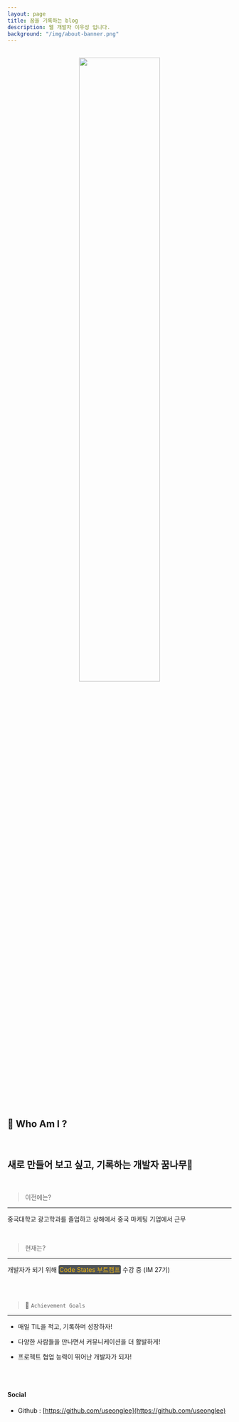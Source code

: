 ```yaml
---
layout: page
title: 꿈을 기록하는 blog
description: 웹 개발자 이우성 입니다.
background: "/img/about-banner.png"
---
```


<center>
<br/>

<img src ="https://user-images.githubusercontent.com/75570915/106154982-869ec080-61c3-11eb-9a3a-c387778c327f.jpg"  width="60%" height="60%">


</center>

<br/>

## 🤗 Who Am I ?

<br/>

## 새로 만들어 보고 싶고, 기록하는 개발자 꿈나무🌱

<br/>

> 이전에는?
---

중국대학교 광고학과를 졸업하고 상해에서 중국 마케팅 기업에서 근무

<br/>

> 현재는?
---

개발자가 되기 위해 <span style ="background-color:#4e5357; color:#f2b810; border-radius:4px; padding:2px">Code States 부트캠프</span> 수강 중 (IM 27기)

<br/>
<br/>

> 🎯 `Achievement Goals`
---

* 매일 TIL을 적고, 기록하며 성장하자!

* 다양한 사람들을 만나면서 커뮤니케이션을 더 활발하게!

* 프로젝트 협업 능력이 뛰어난 개발자가 되자!

<!-- <img src="https://ghchart.rshah.org/e68805/hankyeolk" alt="hankyeolk's Github Contribution" /> -->

<!-- <p style="display: block; margin-top: 0px; margin-bottom: 40px" > </p> -->

<!-- #### 저는

<p style="display: block; margin-top: 0px; margin-bottom: 12px" > </p>

- 😆 웃으면서 즐겁게 나누는 대화가 모여 ☀️ 더 밝은 세상을 만들 수 있다고 생각합니다.
- <mark style="background-color: #fff3bf"><b>☕️ 풍미있는 커피</b></mark>는 참지 못합니다. <mark style="background-color: #fff3bf"><b>🍺 뼈까지 시원해지는 맥주</b></mark>와 함께하는 🍗 맛있는 음식에는 돈을 아끼지 않습니다.
- 약속을 소중하게 생각하고, 까먹지 않기 위해서 <mark style="background-color: #fff3bf"><b>꼼꼼하게 ✍️ 기록하는 습관</b></mark>이 있습니다.
- 영원히 <mark style="background-color: #fff3bf"><b>🧙🏻‍♂️ 해리포터</b></mark>를 좋아할 예정이고, <mark style="background-color: #fff3bf"><b>베르나르 베르베르</b>의 상상력</mark>을 좋아합니다. <br />

<hr />
<p style="display: block; margin-top: 0px;margin-bottom: 40px" > </p> -->

<!-- #### 저는 이렇게 개발하고 있습니다.

<p style="display: block; margin-top: 0px; margin-bottom: 12px" > </p>

```js
const useong_stacks = stack => {
  switch (stack) {
    case 개발_언어:
      return `Javascript, Typescript`;

    case 개발_환경:
      return `NPM, Webpack, Babel, ESLint, Jest`;

    case Front_End:
      return `React, Vue, Redux, Styled-Components`;

    case Back_End:
      return `Node.js, Express.js`;

    case Database:
      return `MySQL, Sequelize, MongoDB, Mongoose`;

    case Deploy:
      return `EC2, S3, RDS, Route53`;

    default:
      return `Github, Notion, Slack, Sketch, Zeplin`;
  }
};
```

<p style="display: block; margin-top: 0px; margin-bottom: 12px" > </p>

<p style="display: block; margin-top: 0px;margin-bottom: 40px" > </p> -->

<br/>
<br/>

#### Social

<!-- <p style="display: block; margin-top: 0px; margin-bottom: 12px" > </p> -->

- Github : [https://github.com/useonglee](https://github.com/useonglee) <br />

<!-- - [👶🏼 개발자 준비생 시절 블로그](https://dddoublek.github.io/TIL) <br /> -->
<!-- - [📖 개인 위키](https://www.notion.so/ddovblek/Javascript-Do-Something-d8d913babe0647e3ba507b05dbf66186) -->

<!-- <p style="display: block; margin-top: 0px;margin-bottom: 40px" > </p> -->

